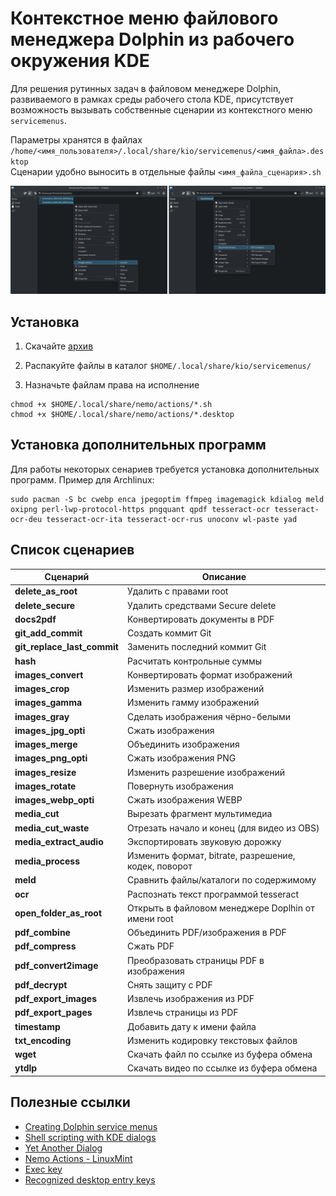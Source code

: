 # Контекстное меню файлового менеджера Dolphin из рабочего окружения KDE

Для решения рутинных задач в файловом менеджере Dolphin, развиваемого в рамках среды рабочего стола KDE, присутствует возможность вызывать собственные сценарии из контекстного меню `servicemenus`.

Параметры хранятся в файлах `/home/<имя_пользователя>/.local/share/kio/servicemenus/<имя_файла>.desktop`  
Сценарии удобно выносить в отдельные файлы `<имя_файла_сценария>.sh`  


![screenshot](docs/screenshot01.png)


## Установка

1. Скачайте [архив](https://github.com/tarman3/dolphine_servicemenus/archive/refs/heads/main.zip)

2. Распакуйте файлы в каталог `$HOME/.local/share/kio/servicemenus/`

3. Назначьте файлам права на исполнение

```
chmod +x $HOME/.local/share/nemo/actions/*.sh
chmod +x $HOME/.local/share/nemo/actions/*.desktop
```

## Установка дополнительных программ

Для работы некоторых сенариев требуется установка дополнительных программ.
Пример для Archlinux:

```
sudo pacman -S bc cwebp enca jpegoptim ffmpeg imagemagick kdialog meld oxipng perl-lwp-protocol-https pngquant qpdf tesseract-ocr tesseract-ocr-deu tesseract-ocr-ita tesseract-ocr-rus unoconv wl-paste yad
```

## Список сценариев

|Сценарий|Описание|
|---|---|
|**delete_as_root**|Удалить c правами root|
|**delete_secure**|Удалить средствами Secure delete|
|**docs2pdf**|Конвертировать документы в PDF|
|**git_add_commit**|Создать коммит Git|
|**git_replace_last_commit**|Заменить последний коммит Git|
|**hash**|Расчитать контрольные суммы|
|**images_convert**|Конвертировать формат изображений|
|**images_crop**|Изменить размер изображений|
|**images_gamma**|Изменить гамму изображений|
|**images_gray**|Сделать изображения чёрно-белыми|
|**images_jpg_opti**|Сжать изображения|
|**images_merge**|Объединить изображения|
|**images_png_opti**|Сжать изображения PNG|
|**images_resize**|Изменить разрешение изображений|
|**images_rotate**|Повернуть изображения|
|**images_webp_opti**|Сжать изображения WEBP|
|**media_cut**|Вырезать фрагмент мультимедиа|
|**media_cut_waste**|Отрезать начало и конец (для видео из OBS)|
|**media_extract_audio**|Экспортировать звуковую дорожку|
|**media_process**|Изменить формат, bitrate, разрешение, кодек, поворот|
|**meld**|Сравнить файлы/каталоги по содержимому|
|**ocr**|Распознать текст программой tesseract|
|**open_folder_as_root**|Открыть в файловом менеджере Doplhin от имени root|
|**pdf_combine**|Объединить PDF/изображения в PDF|
|**pdf_compress**|Сжать PDF|
|**pdf_convert2image**|Преобразовать страницы PDF в изображения|
|**pdf_decrypt**|Снять защиту с PDF|
|**pdf_export_images**|Извлечь изображения из PDF|
|**pdf_export_pages**|Извлечь страницы из PDF|
|**timestamp**|Добавить дату к имени файла|
|**txt_encoding**|Изменить кодировку текстовых файлов|
|**wget**|Скачать файл по ссылке из буфера обмена|
|**ytdlp**|Скачать видео по ссылке из буфера обмена|

## Полезные ссылки
- [Creating Dolphin service menus](https://develop.kde.org/docs/apps/dolphin/service-menus)  
- [Shell scripting with KDE dialogs](https://develop.kde.org/docs/administration/kdialog)  
- [Yet Another Dialog](https://github.com/v1cont/yad)  
- [Nemo Actions - LinuxMint](https://github.com/demonlibra/nemo-actions)  
- [Exec key](https://specifications.freedesktop.org/desktop-entry-spec/latest/exec-variables.html)
- [Recognized desktop entry keys](https://specifications.freedesktop.org/desktop-entry-spec/latest/recognized-keys.html)
